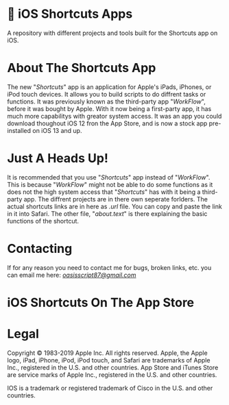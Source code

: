 #  iOS Shortcuts Apps
A repository with different projects and tools built for the Shortcuts app on iOS.

# About The Shortcuts App
The new "*Shortcuts*" app is an application for Apple's iPads, iPhones, or iPod touch devices. It allows you to build scripts to do diffrent tasks or functions.  It was previously known as the third-party app  "*WorkFlow*", before it was bought by Apple. With it now being a first-party app, it has much more capabilitys with greator system access. It was an app you could download thoughout iOS 12 fron the App Store, and is now a stock app pre-installed on iOS 13 and up.

# Just A Heads Up!
It is recommended that you use "*Shortcuts*" app instead of "*WorkFlow*". This is because "*WorkFlow*" might not be able to do some functions as it does not the high system access that "*Shortcuts*" has with it being a third-party app. The diffrent projects are in there own seperate forlders. The actual shortcuts links are in here as *.url* file. You can copy and paste the link in it into Safari. The other file, "*about.text*" is there explaining the basic functions of the shortcut.

# Contacting
If for any reason you need to contact me for bugs, broken links, etc. you can email me here:
*oasisscript87@gmail.com*

# iOS Shortcuts On The App Store



# Legal
Copyright © 1983-2019 Apple Inc. All rights reserved. 
Apple, the Apple logo, iPad, iPhone, iPod, iPod touch, and Safari are trademarks of Apple Inc., registered in the U.S. and other countries. App Store and iTunes Store are service marks of Apple Inc., registered in the U.S. and other countries.

IOS is a trademark or registered trademark of Cisco in the U.S. and other countries.
